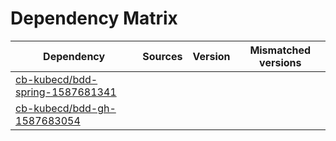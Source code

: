 # Dependency Matrix

Dependency | Sources | Version | Mismatched versions
---------- | ------- | ------- | -------------------
[cb-kubecd/bdd-spring-1587681341](https://github.com/cb-kubecd/bdd-spring-1587681341.git) |  | []() | 
[cb-kubecd/bdd-gh-1587683054](https://github.com/cb-kubecd/bdd-gh-1587683054.git) |  | []() | 
